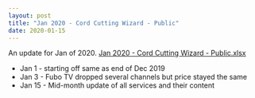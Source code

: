 ```yaml
---
layout: post
title: "Jan 2020 - Cord Cutting Wizard - Public"
date: 2020-01-15
---
```

<p>An update for Jan of 2020. <a href="/Jan 2020 - Cord Cutting Wizard - Public.xlsx">Jan 2020 - Cord Cutting Wizard - Public.xlsx</a>
  <p>
    <ul>
      <li>Jan 1 - starting off same as end of Dec 2019
      <li>Jan 3 - Fubo TV dropped several channels but price stayed the same
      <li>Jan 15 - Mid-month update of all services and their content
